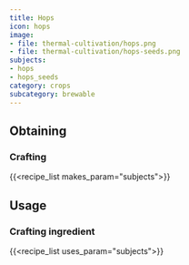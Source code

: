 ```yaml
---
title: Hops
icon: hops
image:
- file: thermal-cultivation/hops.png
- file: thermal-cultivation/hops-seeds.png
subjects: 
- hops
- hops_seeds
category: crops
subcategory: brewable
---
```



Obtaining
---------

### Crafting
{{<recipe_list makes_param="subjects">}}

Usage
-----

### Crafting ingredient
{{<recipe_list uses_param="subjects">}}
